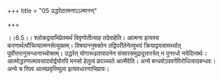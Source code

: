 +++
title = "05 उद्धरेदात्मनाऽऽत्मानन्"

+++
  
  
।।6.5।। श्लोकद्वयाभिप्रेतमर्थं विवृणोतीत्याह तदेवाहेति। आत्मना इत्यस्य
करणार्थत्वौचित्यात्मनसेत्युक्तम्। विषयाननुषक्तेन तद्विपरीतेनेत्युभयं
क्रियाद्वयसामर्थ्यात् पूर्वोत्तरानुसन्धानाच्चोक्तम्। उद्धरेत्
योगारूढतापादनेन संसारसमुद्रादुत्तारयेत् न पुनरधो नयेदित्यर्थः।
आत्मोद्धरणात्मावसादयोर्द्वयोरपि मनसो हेतुत्वं प्रपञ्च्यते आत्मैवेति।
अन्ये बन्धवोऽपवर्गविरोधित्वादबन्धवः। अन्ये च रिपव आत्मप्रवृत्तिमूला
इत्यवधारणाभिप्रायः।  
  
